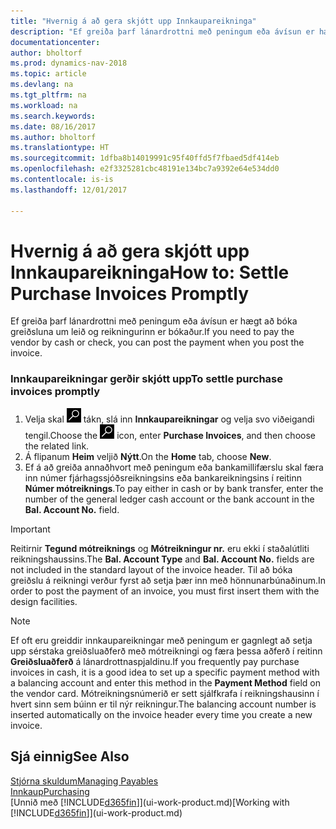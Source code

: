 ```yaml
---
title: "Hvernig á að gera skjótt upp Innkaupareikninga"
description: "Ef greiða þarf lánardrottni með peningum eða ávísun er hægt að láta gera nauðsynlega bókun um leið og reikningurinn er bókaður."
documentationcenter: 
author: bholtorf
ms.prod: dynamics-nav-2018
ms.topic: article
ms.devlang: na
ms.tgt_pltfrm: na
ms.workload: na
ms.search.keywords: 
ms.date: 08/16/2017
ms.author: bholtorf
ms.translationtype: HT
ms.sourcegitcommit: 1dfba8b14019991c95f40ffd5f7fbaed5df414eb
ms.openlocfilehash: e2f3325281cbc48191e134bc7a9392e64e534dd0
ms.contentlocale: is-is
ms.lasthandoff: 12/01/2017

---
```

# <a name="how-to-settle-purchase-invoices-promptly"></a><span data-ttu-id="b590f-103">Hvernig á að gera skjótt upp Innkaupareikninga</span><span class="sxs-lookup"><span data-stu-id="b590f-103">How to: Settle Purchase Invoices Promptly</span></span>
<span data-ttu-id="b590f-104">Ef greiða þarf lánardrottni með peningum eða ávísun er hægt að bóka greiðsluna um leið og reikningurinn er bókaður.</span><span class="sxs-lookup"><span data-stu-id="b590f-104">If you need to pay the vendor by cash or check, you can post the payment when you post the invoice.</span></span>  
  
### <a name="to-settle-purchase-invoices-promptly"></a><span data-ttu-id="b590f-105">Innkaupareikningar gerðir skjótt upp</span><span class="sxs-lookup"><span data-stu-id="b590f-105">To settle purchase invoices promptly</span></span>  
1. <span data-ttu-id="b590f-106">Velja skal ![Leit að síðu eða skýrslu](media/ui-search/search_small.png "Leit að síðu eða skýrslu táknið") tákn, slá inn **Innkaupareikningar** og velja svo viðeigandi tengil.</span><span class="sxs-lookup"><span data-stu-id="b590f-106">Choose the ![Search for Page or Report](media/ui-search/search_small.png "Search for Page or Report icon") icon, enter **Purchase Invoices**, and then choose the related link.</span></span>  
2. <span data-ttu-id="b590f-107">Á flipanum **Heim** veljið **Nýtt**.</span><span class="sxs-lookup"><span data-stu-id="b590f-107">On the **Home** tab, choose **New**.</span></span>  
3.  <span data-ttu-id="b590f-108">Ef á að greiða annaðhvort með peningum eða bankamillifærslu skal færa inn númer fjárhagssjóðsreikningsins eða bankareikningsins í reitinn **Númer mótreiknings**.</span><span class="sxs-lookup"><span data-stu-id="b590f-108">To pay either in cash or by bank transfer, enter the number of the general ledger cash account or the bank account in the **Bal. Account No.** field.</span></span>  
  
> [!IMPORTANT]  
>  <span data-ttu-id="b590f-109">Reitirnir **Tegund mótreiknings** og **Mótreikningur nr.** eru ekki í staðalútliti reikningshaussins.</span><span class="sxs-lookup"><span data-stu-id="b590f-109">The **Bal. Account Type** and **Bal. Account No.** fields are not included in the standard layout of the invoice header.</span></span> <span data-ttu-id="b590f-110">Til að bóka greiðslu á reikningi verður fyrst að setja þær inn með hönnunarbúnaðinum.</span><span class="sxs-lookup"><span data-stu-id="b590f-110">In order to post the payment of an invoice, you must first insert them with the design facilities.</span></span>  
  
> [!NOTE]  
>  <span data-ttu-id="b590f-111">Ef oft eru greiddir innkaupareikningar með peningum er gagnlegt að setja upp sérstaka greiðsluaðferð með mótreikningi og færa þessa aðferð í reitinn  **Greiðsluaðferð** á lánardrottnaspjaldinu.</span><span class="sxs-lookup"><span data-stu-id="b590f-111">If you frequently pay purchase invoices in cash, it is a good idea to set up a specific payment method with a balancing account and enter this method in the **Payment Method** field on the vendor card.</span></span> <span data-ttu-id="b590f-112">Mótreikningsnúmerið er sett sjálfkrafa í reikningshausinn í hvert sinn sem búinn er til nýr reikningur.</span><span class="sxs-lookup"><span data-stu-id="b590f-112">The balancing account number is inserted automatically on the invoice header every time you create a new invoice.</span></span>  
  
## <a name="see-also"></a><span data-ttu-id="b590f-113">Sjá einnig</span><span class="sxs-lookup"><span data-stu-id="b590f-113">See Also</span></span>  
[<span data-ttu-id="b590f-114">Stjórna skuldum</span><span class="sxs-lookup"><span data-stu-id="b590f-114">Managing Payables</span></span>](payables-manage-payables.md)  
[<span data-ttu-id="b590f-115">Innkaup</span><span class="sxs-lookup"><span data-stu-id="b590f-115">Purchasing</span></span>](purchasing-manage-purchasing.md)  
<span data-ttu-id="b590f-116">[Unnið með [!INCLUDE[d365fin](includes/d365fin_md.md)]](ui-work-product.md)</span><span class="sxs-lookup"><span data-stu-id="b590f-116">[Working with [!INCLUDE[d365fin](includes/d365fin_md.md)]](ui-work-product.md)</span></span>
